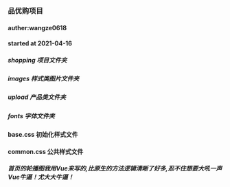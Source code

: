 ### 品优购项目
#### auther:wangze0618
#### started at 2021-04-16


##### shopping 项目文件夹
##### images 样式类图片文件夹
##### upload 产品类文件夹
##### fonts 字体文件夹

#### base.css 初始化样式文件
#### common.css 公共样式文件

##### 首页的轮播图我用Vue来写的,比原生的方法逻辑清晰了好多,忍不住想要大吼一声 Vue牛逼！尤大大牛逼！